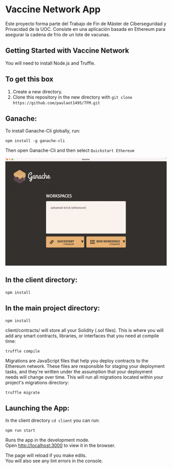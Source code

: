 # Vaccine Network App

Este proyecto forma parte del Trabajo de Fin de Máster de Ciberseguridad y Privacidad de la UOC. Consiste en una aplicación basada en Ethereum para asegurar la cadena de frío de un lote de vacunas.

## Getting Started with Vaccine Network

You will need to install Node.js and Truffle. 

## To get this box ##

1. Create a new directory.
2. Clone this repository in the new directory with ```git clone https://github.com/paulaot1495/TFM.git```

## Ganache: ##

To install Ganache-Cli globally, run:

```
npm install -g ganache-cli
```

Then open Ganache-Cli and then select ```Quickstart Ethereum```

![Ganache image](ganache.png)

## In the client directory: ##

```
npm install
```

## In the main project directory: ##

```
npm install
```
client/contracts/ will store all your Solidity (.sol files). This is where you will add any smart contracts, libraries, or interfaces that you need at compile time:
```
truffle compile
```
Migrations are JavaScript files that help you deploy contracts to the Ethereum network. These files are responsible for staging your deployment tasks, and they're written under the assumption that your deployment needs will change over time. This will run all migrations located within your project's migrations directory:

```
truffle migrate
```

## Launching the App: ##
In the client directory ```cd client``` you can run:
```
npm run start
```
Runs the app in the development mode.<br>
Open [http://localhost:3000](http://localhost:3000) to view it in the browser.

The page will reload if you make edits.<br>
You will also see any lint errors in the console.
